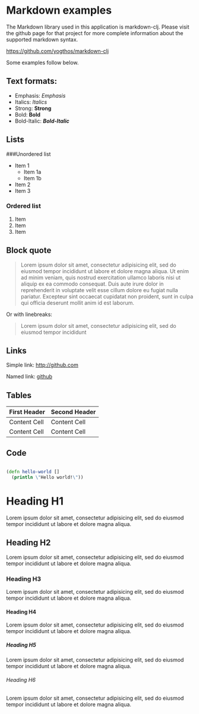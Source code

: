 # Markdown examples

The Markdown library used in this application is markdown-clj. Please visit the github page for that project for more complete information about the supported markdown syntax.

<https://github.com/yogthos/markdown-clj>

Some examples follow below.

## Text formats:
* Emphasis: *Emphasis*
* Italics: _Italics_
* Strong: **Strong**
* Bold: __Bold__
* Bold-Italic: ***Bold-Italic***

## Lists

###Unordered list

* Item 1
  * Item 1a
  * Item 1b
* Item 2
* Item 3

### Ordered list

1. Item
2. Item
3. Item

## Block quote

> Lorem ipsum dolor sit amet, consectetur adipisicing elit, sed do eiusmod tempor incididunt ut labore et dolore magna aliqua. Ut enim ad minim veniam, quis nostrud exercitation ullamco laboris nisi ut aliquip ex ea commodo consequat. Duis aute irure dolor in reprehenderit in voluptate velit esse cillum dolore eu fugiat nulla pariatur. Excepteur sint occaecat cupidatat non proident, sunt in culpa qui officia deserunt mollit anim id est laborum.

Or with linebreaks:
> Lorem ipsum dolor 
sit amet, consectetur 
adipisicing elit, sed do 
eiusmod tempor incididunt 

## Links

Simple link:
<http://github.com>

Named link:
[github](http://github.com)

## Tables

| First Header  | Second Header |
| ------------- | ------------- |
| Content Cell  | Content Cell  |
| Content Cell  | Content Cell  |

## Code
```clojure

(defn hello-world []
  (println \"Hello world!\"))

```

# Heading H1
Lorem ipsum dolor sit amet, consectetur adipisicing elit, sed do eiusmod tempor incididunt ut labore et dolore magna aliqua.

## Heading H2
Lorem ipsum dolor sit amet, consectetur adipisicing elit, sed do eiusmod tempor incididunt ut labore et dolore magna aliqua.

### Heading H3
Lorem ipsum dolor sit amet, consectetur adipisicing elit, sed do eiusmod tempor incididunt ut labore et dolore magna aliqua.

#### Heading H4
Lorem ipsum dolor sit amet, consectetur adipisicing elit, sed do eiusmod tempor incididunt ut labore et dolore magna aliqua.

##### Heading H5
Lorem ipsum dolor sit amet, consectetur adipisicing elit, sed do eiusmod tempor incididunt ut labore et dolore magna aliqua.

###### Heading H6
Lorem ipsum dolor sit amet, consectetur adipisicing elit, sed do eiusmod tempor incididunt ut labore et dolore magna aliqua.
